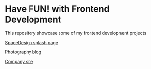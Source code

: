 Have FUN! with Frontend Development
===
This repository showcase some of my frontend development projects

[SpaceDesign splash page](http://j1wu.github.io/frontend-playground/company-splash-page/)

[Photography blog](http://j1wu.github.io/frontend-playground/photography-blog/)

[Company site](http://j1wu.github.io/frontend-playground/company-site/)
